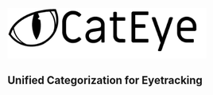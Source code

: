 
<img src="/files/imgs/cateye_header.png" alt="CatEye logo" height="100"/>

## Unified Categorization for Eyetracking

